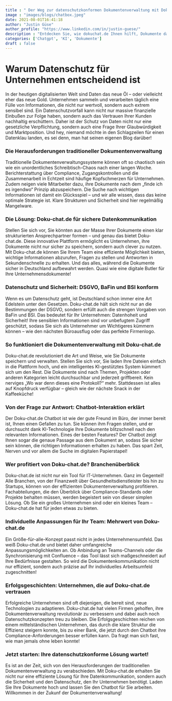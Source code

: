 ```yaml
---
title : " Der Weg zur datenschutzkonformen Dokumentenverwaltung mit Dokuchat.de"
image : "images/blogs/chatbox.jpeg"
date: 2021-08-01T16:41:18
author: "Justin Güse"
author_profile: "https://www.linkedin.com/in/justin-guese/"
description : "Entdecken Sie, wie dokuchat.de Ihnen hilft, Dokumente datenschutzkonform zu verwalten. Profitieren Sie von DSGVO-konformem Chatbot und einfachem Wissensaustausch!"
categories: ['Chatgpt', 'KI', 'Dokumente']
draft : false
---
```


# Warum Datenschutz für Unternehmen entscheidend ist

In der heutigen digitalisierten Welt sind Daten das neue Öl – oder vielleicht eher das neue Gold. Unternehmen sammeln und verarbeiten täglich eine Fülle von Informationen, die nicht nur wertvoll, sondern auch extrem sensibel sind. Ein Datenschutzvorfall kann nicht nur massive finanzielle Einbußen zur Folge haben, sondern auch das Vertrauen Ihrer Kunden nachhaltig erschüttern. Daher ist der Schutz von Daten nicht nur eine gesetzliche Verpflichtung, sondern auch eine Frage Ihrer Glaubwürdigkeit und Marktposition. Und hey, niemand möchte in den Schlagzeilen für einen Datenklau landen, es sei denn, man hat seinen eigenen Blog darüber!

### Die Herausforderungen traditioneller Dokumentenverwaltung

Traditionelle Dokumentenverwaltungssysteme können oft so chaotisch sein wie ein unordentliches Schreibtisch-Chaos nach einer langen Woche. Berichterstattung über Compliance, Zugangskontrollen und die Zusammenarbeit in Echtzeit sind häufige Kopfschmerzen für Unternehmen. Zudem neigen viele Mitarbeiter dazu, ihre Dokumente nach dem „finde ich es irgendwo“ Prinzip abzuspeichern. Die Suche nach wichtigen Informationen ist damit ein Glücksspiel – und wir alle wissen, dass das keine optimale Strategie ist. Klare Strukturen und Sicherheit sind hier regelmäßig Mangelware. 

### Die Lösung: Doku-chat.de für sichere Datenkommunikation

Stellen Sie sich vor, Sie könnten aus der Masse Ihrer Dokumente einen klar strukturierten Ansprechpartner formen – und genau das bietet Doku-chat.de. Diese innovative Plattform ermöglicht es Unternehmen, ihre Dokumente nicht nur sicher zu speichern, sondern auch clever zu nutzen. Mit Doku-chat.de können Sie Ihrem Team eine effiziente Möglichkeit bieten, wichtige Informationen abzurufen, Fragen zu stellen und Antworten in Sekundenschnelle zu erhalten. Und das alles, während die Dokumente sicher in Deutschland aufbewahrt werden. Quasi wie eine digitale Butler für Ihre Unternehmensdokumente!

### Datenschutz und Sicherheit: DSGVO, BaFin und BSI konform

Wenn es um Datenschutz geht, ist Deutschland schon immer eine Art Edelstein unter den Gesetzen. Doku-chat.de hält sich nicht nur an die Bestimmungen der DSGVO, sondern erfüllt auch die strengen Vorgaben von BaFin und BSI. Das bedeutet für Ihr Unternehmen: Datenhoheit und Sicherheit! Ihre sensiblen Informationen sind vor unbefugtem Zugriff geschützt, sodass Sie sich als Unternehmer um Wichtigeres kümmern können – wie den nächsten Büroausflug oder das perfekte Firmenlogo.

### So funktioniert die Dokumentenverwaltung mit Doku-chat.de

Doku-chat.de revolutioniert die Art und Weise, wie Sie Dokumente speichern und verwalten. Stellen Sie sich vor, Sie laden Ihre Dateien einfach in die Plattform hoch, und ein intelligentes KI-gestütztes System kümmert sich um den Rest. Die Dokumente sind nach Themen, Projekten oder anderen Kategorien leicht durchsuchbar und jederzeit griffbereit. Kein nerviges „Wo war denn dieses eine Protokoll?“ mehr. Stattdessen ist alles auf Knopfdruck verfügbar – gleich wie der nächste Snack in der Kaffeeküche!

### Von der Frage zur Antwort: Chatbot-Interaktion erklärt

Der Doku-chat.de Chatbot ist wie der gute Freund im Büro, der immer bereit ist, Ihnen einen Gefallen zu tun. Sie können ihm Fragen stellen, und er durchsucht dank KI-Technologie Ihre Dokumente blitzschnell nach den relevanten Informationen. Eines der besten Features? Der Chatbot zeigt Ihnen sogar die genaue Passage aus dem Dokument an, sodass Sie sicher sein können, die richtigen Informationen erhalten zu haben. Das spart Zeit, Nerven und vor allem die Suche im digitalen Papierstapel!

### Wer profitiert von Doku-chat.de? Branchenüberblick

Doku-chat.de ist nicht nur ein Tool für IT-Unternehmen. Ganz im Gegenteil! Alle Branchen, von der Finanzwelt über Gesundheitsdienstleister bis hin zu Startups, können von der effizienten Dokumentenverwaltung profitieren. Fachabteilungen, die den Überblick über Compliance-Standards oder Projekte behalten müssen, werden begeistert sein von dieser simplen Lösung. Ob Sie ein großes Unternehmen sind oder ein kleines Team – Doku-chat.de hat für jeden etwas zu bieten.

### Individuelle Anpassungen für Ihr Team: Mehrwert von Doku-chat.de

Ein Größe-für-alle-Konzept passt nicht in jedes Unternehmensumfeld. Das weiß Doku-chat.de und bietet daher umfangreiche Anpassungsmöglichkeiten an. Ob Anbindung an Teams-Channels oder die Synchronisierung mit Confluence – das Tool lässt sich maßgeschneidert auf Ihre Bedürfnisse gestalten. So wird die Dokumentenkommunikation nicht nur effizient, sondern auch präzise auf Ihr individuelles Arbeitsumfeld zugeschnitten!

### Erfolgsgeschichten: Unternehmen, die auf Doku-chat.de vertrauen

Erfolgreiche Unternehmen sind oft diejenigen, die bereit sind, neue Technologien zu adaptieren. Doku-chat.de hat vielen Firmen geholfen, ihre Dokumentenverwaltung revolutionär zu verbessern und dabei auch noch Datenschutzkonzepten treu zu bleiben. Die Erfolgsgeschichten reichen von einem mittelständischen Unternehmen, das durch die klare Struktur die Effizienz steigern konnte, bis zu einer Bank, die jetzt durch den Chatbot ihre Compliance-Anforderungen besser erfüllen kann. Da fragt man sich fast, wie man jemals ohne leben konnte!

### Jetzt starten: Ihre datenschutzkonforme Lösung wartet!

Es ist an der Zeit, sich von den Herausforderungen der traditionellen Dokumentenverwaltung zu verabschieden. Mit Doku-chat.de erhalten Sie nicht nur eine effiziente Lösung für Ihre Datenkommunikation, sondern auch die Sicherheit und den Datenschutz, den Ihr Unternehmen benötigt. Laden Sie Ihre Dokumente hoch und lassen Sie den Chatbot für Sie arbeiten. Willkommen in der Zukunf der Dokumentenverwaltung!